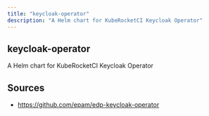 ```yaml
---
title: "keycloak-operator"
description: "A Helm chart for KubeRocketCI Keycloak Operator"
---
```


## keycloak-operator

A Helm chart for KubeRocketCI Keycloak Operator

## Sources

- https://github.com/epam/edp-keycloak-operator
